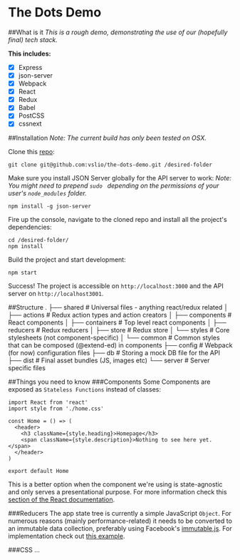 # The Dots Demo

##What is it
*This is a rough demo, demonstrating the use of our (hopefully final) tech stack.*

**This includes:**
- [x] Express
- [x] json-server
- [x] Webpack
- [x] React
- [x] Redux
- [x] Babel
- [x] PostCSS
- [x] cssnext

##Installation
*Note: The current build has only been tested on OSX.*

Clone this [repo](https://github.com/vslio/the-dots-demo):
```
git clone git@github.com:vslio/the-dots-demo.git /desired-folder
```

Make sure you install JSON Server globally for the API server to work:
*Note: You might need to prepend `sudo ` depending on the permissions of your user's `node_modules` folder.*
```
npm install -g json-server
```

Fire up the console, navigate to the cloned repo and install all the project's dependencies:
```
cd /desired-folder/
npm install
```

Build the project and start development:
```
npm start
```

Success! The project is accessible on `http://localhost:3000` and the API server on `http://localhost3001`.

##Structure
    .
    ├── shared                  # Universal files - anything react/redux related
    │   ├── actions             # Redux action types and action creators
    │   ├── components          # React components
    │   ├── containers          # Top level react components
    │   ├── reducers            # Redux reducers
    │   ├── store               # Redux store
    │   └── styles              # Core stylesheets (not component-specific)
    │       └── common          # Common styles that can be composed (@extend-ed) in components
    ├── config                  # Webpack (for now) configuration files
    ├── db                      # Storing a mock DB file for the API
    ├── dist                    # Final asset bundles (JS, images etc)
    └── server                  # Server specific files


##Things you need to know
###Components
Some Components are exposed as `Stateless Functions` instead of classes:
```
import React from 'react'
import style from './home.css'

const Home = () => (
  <header>
    <h3 className={style.heading}>Homepage</h3>
    <span className={style.description}>Nothing to see here yet.</span>
  </header>
)

export default Home
```
This is a better option when the component we're using is state-agnostic and only serves a presentational purpose. For more information check this [section of the React documentation](https://facebook.github.io/react/docs/reusable-components.html#stateless-functions).

###Reducers
The app state tree is currently a simple JavaScript `Object`. For numerous reasons (mainly performance-related) it needs to be converted to an immutable data collection, preferably using Facebook's [immutable.js](https://github.com/facebook/immutable-js).
For implementation check out [this example](https://github.com/arsich/react-redux-cats/blob/master/app/reducers/cats.js).

###CSS
...
